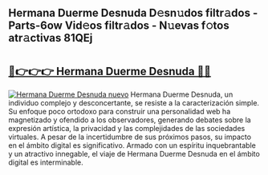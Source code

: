 ## Hermana Duerme Desnuda D𝚎sn𝚞dos filtr𝚊dos - Parts-6ow Vid𝚎os filtr𝚊dos - N𝚞evas f𝚘tos atr𝚊ctivas 81QEj

# <h2><a href="http://mbci2q.tromn.icu/?c=Hermana+Duerme+Desnuda">🔗👉👉👉 Hermana Duerme Desnuda 🔗🔗</a></h2>

[![Hermana Duerme Desnuda nuevo](https://i.imgur.com/pEAQMta.gif)](http://mbci2q.tromn.icu/?c=Hermana+Duerme+Desnuda)
Hermana Duerme Desnuda, un individuo complejo y desconcertante, se resiste a la caracterización simple. Su enfoque poco ortodoxo para construir una personalidad web ha magnetizado y ofendido a los observadores, generando debates sobre la expresión artística, la privacidad y las complejidades de las sociedades virtuales. A pesar de la incertidumbre de sus próximos pasos, su impacto en el ámbito digital es significativo. Armado con un espíritu inquebrantable y un atractivo innegable, el viaje de Hermana Duerme Desnuda en el ámbito digital es interminable.
